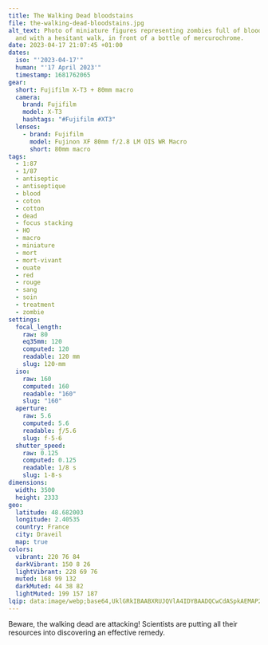 ```yaml
---
title: The Walking Dead bloodstains
file: the-walking-dead-bloodstains.jpg
alt_text: Photo of miniature figures representing zombies full of bloodstains,
  and with a hesitant walk, in front of a bottle of mercurochrome.
date: 2023-04-17 21:07:45 +01:00
dates:
  iso: "'2023-04-17'"
  human: "'17 April 2023'"
  timestamp: 1681762065
gear:
  short: Fujifilm X-T3 + 80mm macro
  camera:
    brand: Fujifilm
    model: X-T3
    hashtags: "#Fujifilm #XT3"
  lenses:
    - brand: Fujifilm
      model: Fujinon XF 80mm f/2.8 LM OIS WR Macro
      short: 80mm macro
tags:
  - 1:87
  - 1/87
  - antiseptic
  - antiseptique
  - blood
  - coton
  - cotton
  - dead
  - focus stacking
  - HO
  - macro
  - miniature
  - mort
  - mort-vivant
  - ouate
  - red
  - rouge
  - sang
  - soin
  - treatment
  - zombie
settings:
  focal_length:
    raw: 80
    eq35mm: 120
    computed: 120
    readable: 120 mm
    slug: 120-mm
  iso:
    raw: 160
    computed: 160
    readable: "160"
    slug: "160"
  aperture:
    raw: 5.6
    computed: 5.6
    readable: ƒ/5.6
    slug: f-5-6
  shutter_speed:
    raw: 0.125
    computed: 0.125
    readable: 1/8 s
    slug: 1-8-s
dimensions:
  width: 3500
  height: 2333
geo:
  latitude: 48.682003
  longitude: 2.40535
  country: France
  city: Draveil
  map: true
colors:
  vibrant: 220 76 84
  darkVibrant: 150 8 26
  lightVibrant: 228 69 76
  muted: 168 99 132
  darkMuted: 44 38 82
  lightMuted: 199 157 187
lqip: data:image/webp;base64,UklGRkIBAABXRUJQVlA4IDYBAADQCwCdASpkAEMAP22mw1i0tiejsls5EsAtiWQAynga9yOQ3QA/k1nu47/ESf4qRZWvRhU/wZkiP0ALROhcXvTYmrDOJ5IFh6Um2MHDh+xC5BBrQc988G5aMG2MCpClSjiqIJE9qMoQAP4NpaSTt/jYIg5EL+R2EEuEmAww3Z8PrDs0gkbHpiWrEGTEeiOevhewnmmo8OuG29jNtoYZZHel0BjbRy22fyPF0Mdw2QPfGGWXd+r/oFqhoYWBb/5+6t0TbrGVrNAmZZWMlRWrpnTUyiua6mb/YazSHX9dtDUyVaqNoPhNxDMcnNpJwBaYEAHl7aQ3jKkrbbyYhYknEE3oOB9qN5zIHN5louN/+U3xCTCWiUrr2lSjlWogUxSNuv+BGm2lLeDtrDzH+A8DEFrAu/XlyAAA
---
```


Beware, the walking dead are attacking! Scientists are putting all their resources into discovering an effective remedy.
